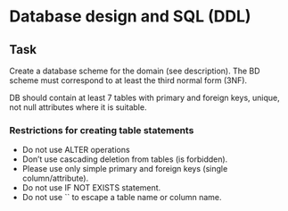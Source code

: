 # Database design and SQL (DDL)

## Task  

Create a database scheme for the domain (see description). The BD scheme must correspond to at least the third normal form (3NF).

DB should contain at least 7 tables with primary and foreign keys, unique, not null attributes where it is suitable.

### Restrictions for creating table statements
- Do not use ALTER operations 
- Don’t use cascading deletion from tables (is forbidden).
- Please use only simple primary and foreign keys (single column/attribute).
- Do not use IF NOT EXISTS statement.
- Do not use `` to escape a table name or column name.
